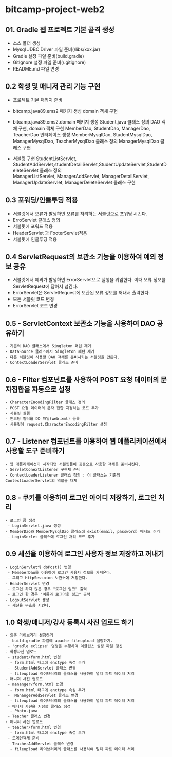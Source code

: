 # bitcamp-project-web2

## 01. Gradle 웹 프로젝트 기본 골격 생성
 - 소스 폴더 생성
 - Mysql JDBC Driver 파일 준비(/libs/xxx.jar)
 - Gradle 설정 파일 준비(build.gradle)
 - GitIgnore 설정 파일 준비(/.gitignore)
 - README.md 파일 변경
 
 ## 0.2 학생 및 매니저 관리 기능 구현
  - 프로젝트 기본 패키지 준비

  - bitcamp.java89.ems2 패키지 생성
      domain 객체 구현

  - bitcamp.java89.ems2.domain 패키지 생성
      Student.java 클래스 정의
      DAO 객체 구현, domain 객체 구현
      MemberDao, StudentDao, ManagerDao, TeacherDao 인터페이스 생성
      MemberMysqlDao, StudentMysqlDao, ManagerMysqlDao, TeacherMysqlDao 클래스 정의 
      ManagerMysqlDao 클래스 구현

  - 서블릿 구현
      StudentListServlet, StudentAddServlet,studentDetailServlet,StudentUpdateServlet,StudentDeleteServlet 클래스 정의  
      ManagerListServlet, ManagerAddServlet, ManagerDetailServlet, ManagerUpdateServlet, ManagerDeleteServlet 클래스 구현
      
  ## 0.3 포워딩/인클루딩 적용
   - 서블릿에서 오류가 발생하면 오류를 처리하는 서블릿으로 포워딩 시킨다.
   - ErroServlet 클래스 정의
   - 서블릿에 포워드 적용
   - HeaderServlet 과 FooterServlet적용
   - 서블릿에 인클루딩 적용
   
  ## 0.4 ServletRequest의 보관소 기능을 이용하여 예외 정보 공유
   - 서블릿에서 예외가 발생하면 ErrorServlet으로 실행을 위임한다.
  이때 오류 정보를 ServletRequest에 담아서 넘긴다.
   - ErrorServlet은 ServletRequest에 보관된 오류 정보를 꺼내서 출력한다.
   - 모든 서블릿 코드 변경
   - ErrorServlet 코드 변경
   
  ## 0.5 - ServletContext 보관소 기능을 사용하여 DAO 공유하기
    - 기존의 DAO 클래스에서 Singleton 패턴 제거
    - DataSource 클래스에서 Singleton 패턴 제거
    - 다른 서블릿이 사용할 DAO 객체를 준비시키는 서블릿을 만든다.
    - ContextLoaderServlet 클래스 준비

  ## 0.6 - FIlter 컴포넌트를 사용하여  POST 요청 데이터의 문자집합을 자동으로 설정
    - CharacterEncodingFilter 클래스 정의
    - POST 요청 데이터의 문자 집합 지정하는 코드 추가
    - 서블릿 실행
    - 인코딩 필터를 DD 파일(web.xml) 등록
    - 서블릿에 request.CharacterEncodingFilter 설정
  ## 0.7 - Listener 컴포넌트를 이용하여 웹 애플리케이션에서 사용할 도구 준비하기
    - 웹 애플리케이션이 시작되면 서블릿들이 공동으로 사용할 객체를 준비시킨다.
    - ServletConextListener 구현체 준비
    - ContextLoaderListener 클래스 정의 : 이 클래스는 기존의 ContextLoaderServlet의 역할을 대체
    
  ## 0.8 - 쿠키를 이용하여 로그인 아이디 저장하기, 로그인 처리
    - 로그인 폼 생성
     - LoginServlet.java 생성
    - MemberDao와 MemberMysqlDao 클래스에 exist(email, password) 매서드 추가
     - LoginSerlet 클래스에 로그인 처리 코드 추가
     
  ## 0.9 세션을 이용하여 로그인 사용자 정보 저장하고 꺼내기
    - LoginServlet의 doPost() 변경
     - MemeberDao를 이용하여 로그인 사용자 정보를 가져온다.
     - 그리고 HttpSessoion 보관소에 저장한다.   
    - HeaderServlet 변경
     - 로그인 하지 않은 경우 "로그인 링크" 출력
     - 로그인 한 경우 "이름과 로그아웃 링크" 출력
    - LogoutServlet 생성
     - 세션을 무효화 시킨다.
     
  ## 1.0 학생/매니저/강사 등록시 사진 업로드 하기
    - 의존 라이브러리 설정하기
     - build.gradle 파일에 apache-fileupload 설정하기.
     - 'gradle eclipse' 명령을 수행하여 이클립스 설정 파일 갱신
    - 학생사진 업로드
     - student/form.html 변경
      - form.html 태그에 enctype 속성 추가
     -  StudentAddServlet 클래스 변경
      - fileupload 라이브러리의 클래스를 사용하여 멀티 파트 데이터 처리
    - 매니저 사진 업로드
     - mananger/form.html 변경
      - form.html 태그에 enctype 속성 추가
     -  ManangerAddServlet 클래스 변경
      - fileupload 라이브러리의 클래스를 사용하여 멀티 파트 데이터 처리
     - 매니저 사진을 저장할 클래스 생성
      - Photo.java 
     - Teacher 클래스 변경 
    - 매니저 사진 업로드
     - teacher/form.html 변경
      - form.html 태그에 enctype 속성 추가
     - 도메인객체 준비
     - TeacherAddServlet 클래스 변경
      - fileupload 라이브러리의 클래스를 사용하여 멀티 파트 데이터 처리